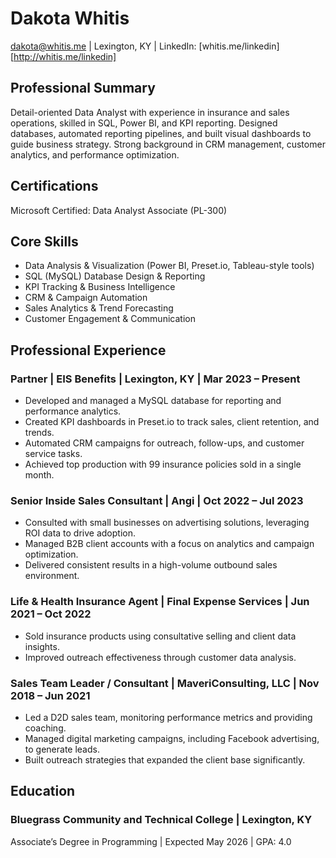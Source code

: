 # Dakota Whitis
dakota@whitis.me | Lexington, KY | LinkedIn: [whitis.me/linkedin][http://whitis.me/linkedin]

## Professional Summary
Detail-oriented Data Analyst with experience in insurance and sales operations, skilled in SQL, Power BI, and KPI reporting. Designed databases, automated reporting pipelines, and built visual dashboards to guide business strategy. Strong background in CRM management, customer analytics, and performance optimization.

## Certifications
Microsoft Certified: Data Analyst Associate (PL-300)

## Core Skills
- Data Analysis & Visualization (Power BI, Preset.io, Tableau-style tools)
- SQL (MySQL) Database Design & Reporting
- KPI Tracking & Business Intelligence
- CRM & Campaign Automation
- Sales Analytics & Trend Forecasting
- Customer Engagement & Communication

## Professional Experience
### Partner | EIS Benefits | Lexington, KY | Mar 2023 – Present
- Developed and managed a MySQL database for reporting and performance analytics.
- Created KPI dashboards in Preset.io to track sales, client retention, and trends.
- Automated CRM campaigns for outreach, follow-ups, and customer service tasks.
- Achieved top production with 99 insurance policies sold in a single month.

### Senior Inside Sales Consultant | Angi | Oct 2022 – Jul 2023
- Consulted with small businesses on advertising solutions, leveraging ROI data to drive adoption.
- Managed B2B client accounts with a focus on analytics and campaign optimization.
- Delivered consistent results in a high-volume outbound sales environment.

### Life & Health Insurance Agent | Final Expense Services | Jun 2021 – Oct 2022
- Sold insurance products using consultative selling and client data insights.
- Improved outreach effectiveness through customer data analysis.

### Sales Team Leader / Consultant | MaveriConsulting, LLC | Nov 2018 – Jun 2021
- Led a D2D sales team, monitoring performance metrics and providing coaching.
- Managed digital marketing campaigns, including Facebook advertising, to generate leads.
- Built outreach strategies that expanded the client base significantly.

## Education
### Bluegrass Community and Technical College | Lexington, KY
Associate’s Degree in Programming | Expected May 2026 | GPA: 4.0
